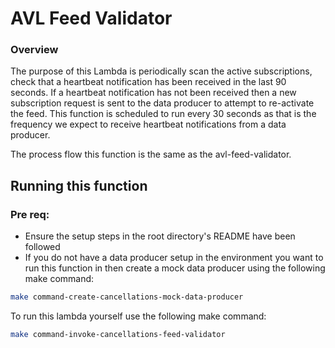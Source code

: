# AVL Feed Validator

### Overview

The purpose of this Lambda is periodically scan the active subscriptions, check that a heartbeat notification has been
received in the last 90 seconds. If a heartbeat notification has not been received then a new subscription request is
sent to the data producer to attempt to re-activate the feed. This function is scheduled to run every 30 seconds as that
is the frequency we expect to receive heartbeat notifications from a data producer.

The process flow this function is the same as the avl-feed-validator.

## Running this function

### Pre req:

- Ensure the setup steps in the root directory's README have been followed
- If you do not have a data producer setup in the environment you want to run this function in then create a mock data
  producer using the following make command:

```bash
make command-create-cancellations-mock-data-producer
```

To run this lambda yourself use the following make command:

```bash
make command-invoke-cancellations-feed-validator
```
